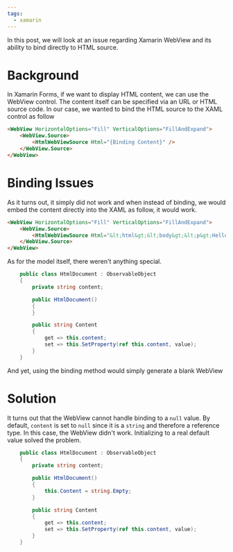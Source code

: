 ```yaml
---
tags:
  - xamarin
---
```


In this post, we will look at an issue regarding Xamarin WebView and its ability to bind directly to HTML source.

# Background

In Xamarin Forms, if we want to display HTML content, we can use the WebView control. The content itself can be specified via an URL or HTML source code. In our case, we wanted to bind the HTML source to the XAML control as follow

``` html
<WebView HorizontalOptions="Fill" VerticalOptions="FillAndExpand">
    <WebView.Source>
        <HtmlWebViewSource Html="{Binding Content}" />
    </WebView.Source>
</WebView>
```

# Binding Issues

As it turns out, it simply did not work and when instead of binding, we would embed the content directly into the XAML as follow, it would work.

``` html
<WebView HorizontalOptions="Fill" VerticalOptions="FillAndExpand">
    <WebView.Source>
        <HtmlWebViewSource Html="&lt;html&gt;&lt;body&gt;&lt;p&gt;Hello World.&lt;/p&gt;&lt;/body&gt;&lt;/html&gt;" />
    </WebView.Source>
</WebView>
```

As for the model itself, there weren't anything special.

``` c#
    public class HtmlDocument : ObservableObject
    {
        private string content;

        public HtmlDocument()
        {
        }

        public string Content
        {
            get => this.content;
            set => this.SetProperty(ref this.content, value);
        }
    }
```

And yet, using the binding method would simply generate a blank WebView

# Solution

It turns out that the WebView cannot handle binding to a ```null``` value. By default, ```content``` is set to ```null``` since it is a ```string``` and therefore a reference type. In this case, the WebView didn't work. Initializing to a real default value solved the problem.

``` c#
    public class HtmlDocument : ObservableObject
    {
        private string content;

        public HtmlDocument()
        {
            this.Content = string.Empty;
        }

        public string Content
        {
            get => this.content;
            set => this.SetProperty(ref this.content, value);
        }
    }
```